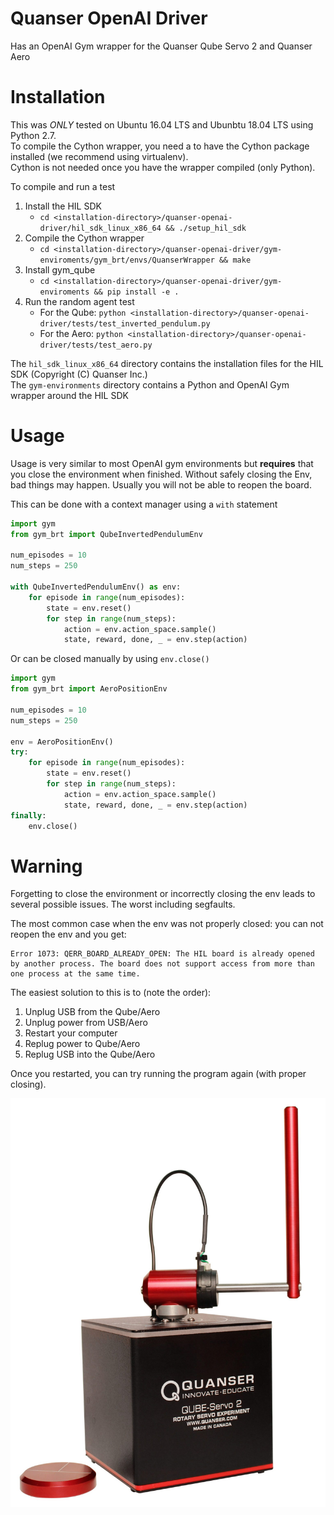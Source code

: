 # Quanser OpenAI Driver
Has an OpenAI Gym wrapper for the Quanser Qube Servo 2 and Quanser Aero


# Installation
This was _ONLY_ tested on Ubuntu 16.04 LTS and Ubunbtu 18.04 LTS using Python 2.7. <br>
To compile the Cython wrapper, you need a to have the Cython package installed (we recommend using virtualenv). <br>
Cython is not needed once you have the wrapper compiled (only Python). <br>

To compile and run a test
1. Install the HIL SDK
    - `cd <installation-directory>/quanser-openai-driver/hil_sdk_linux_x86_64 && ./setup_hil_sdk`
2. Compile the Cython wrapper
    - `cd <installation-directory>/quanser-openai-driver/gym-enviroments/gym_brt/envs/QuanserWrapper && make`
3. Install gym_qube
    - `cd <installation-directory>/quanser-openai-driver/gym-enviroments && pip install -e .`
4. Run the random agent test
    - For the Qube: `python <installation-directory>/quanser-openai-driver/tests/test_inverted_pendulum.py`
    - For the Aero: `python <installation-directory>/quanser-openai-driver/tests/test_aero.py`

The `hil_sdk_linux_x86_64` directory contains the installation files for the HIL SDK (Copyright (C) Quanser Inc.) <br>
The `gym-environments` directory contains a Python and OpenAI Gym wrapper around the HIL SDK


# Usage
Usage is very similar to most OpenAI gym environments but **requires** that you close the environment when finished.
Without safely closing the Env, bad things may happen. Usually you will not be able to reopen the board.

This can be done with a context manager using a `with` statement
```python
import gym
from gym_brt import QubeInvertedPendulumEnv

num_episodes = 10
num_steps = 250

with QubeInvertedPendulumEnv() as env:
    for episode in range(num_episodes):
        state = env.reset()
        for step in range(num_steps):
            action = env.action_space.sample()
            state, reward, done, _ = env.step(action)
```

Or can be closed manually by using `env.close()`
```python
import gym
from gym_brt import AeroPositionEnv

num_episodes = 10
num_steps = 250

env = AeroPositionEnv()
try:
    for episode in range(num_episodes):
        state = env.reset()
        for step in range(num_steps):
            action = env.action_space.sample()
            state, reward, done, _ = env.step(action)
finally:
    env.close()
```


# Warning
Forgetting to close the environment or incorrectly closing the env leads to several possible issues. The worst including segfaults.

The most common case when the env was not properly closed: you can not reopen the env and you get:
```
Error 1073: QERR_BOARD_ALREADY_OPEN: The HIL board is already opened by another process. The board does not support access from more than one process at the same time.
```
The easiest solution to this is to (note the order):
1. Unplug USB from the Qube/Aero
1. Unplug power from USB/Aero
1. Restart your computer
1. Replug power to Qube/Aero
1. Replug USB into the Qube/Aero

Once you restarted, you can try running the program again (with proper closing).


![Qube Standing Up](/QUBE-Servo_2_angled_pendulum.jpg?raw=true)



